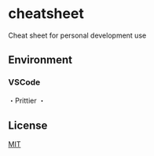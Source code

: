 # cheatsheet

Cheat sheet for personal development use

## Environment

### VSCode

・Prittier
・

## License

[MIT](https://choosealicense.com/licenses/mit/)
